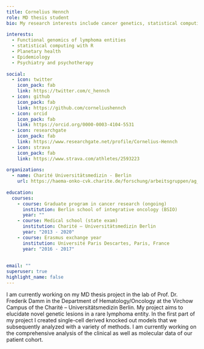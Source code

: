 ```yaml
---
title: Cornelius Hennch
role: MD thesis student
bio: My research interests include cancer genetics, statistical computing and road cycling.
  
interests:
  - Functional genomics of lymphoma entities
  - statistical computing with R
  - Planetary health
  - Epidemiology
  - Psychiatry and psychotherapy
  
social:
  - icon: twitter
    icon_pack: fab
    link: https://twitter.com/c_hennch
  - icon: github
    icon_pack: fab
    link: https://github.com/corneliushennch
  - icon: orcid
    icon_pack: fab
    link: https://orcid.org/0000-0003-4104-5531
  - icon: researchgate
    icon_pack: fab
    link: https://www.researchgate.net/profile/Cornelius-Hennch
  - icon: strava
    icon_pack: fab
    link: https://www.strava.com/athletes/2593223
 
organizations:
  - name: Charité Universitätsmedizin - Berlin
    url: https://haema-onko-cvk.charite.de/forschung/arbeitsgruppen/ag_damm/
    
education:
  courses:
    - course: Graduate program in cancer research (ongoing)
      institution: Berlin school of integrative oncology (BSIO)
      year: ""
    - course: Medical school (state exam)
      institution: Charité – Universitätsmedizin Berlin
      year: "2013 - 2020"
    - course: Erasmus exchange year
      institution: Université Paris Descartes, Paris, France
      year: "2016 - 2017"
    
    
email: ""
superuser: true
highlight_name: false
---
```

I am currently working on my MD thesis project in the lab of Prof. Dr. Frederik Damm in the Department of Hematology/Oncology at the Virchow Campus of the Charité – Universitätsmedizin Berlin. My project aims to elucidate novel genetic lesions in a rare lymphoma entity. In the first part of my project I created single-cell derived knocked out models that we subsequently analyzed with a variety of methods. I am currently working on the comprehensive analysis of the clinical as well as molecular data of our patient cohort.
